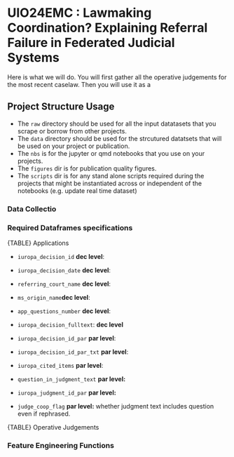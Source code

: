 # UIO24EMC : Lawmaking Coordination? Explaining Referral Failure in Federated Judicial Systems

Here is what we will do. You will first gather all the operative judgements for the most recent caselaw. Then you will use it as a 


## Project Structure Usage
- The `raw` directory should be used for all the input datatasets that you scrape or borrow from other projects.
- The `data` directory should be used for the strcutured datatsets that will be used on your project or publication. 
- The `nbs` is for the jupyter or qmd notebooks that you use on your projects.
- The `figures` dir  is for publication quality figures.
- The `scripts` dir is for any stand alone scripts required during the projects that might be instantiated across or independent of the notebooks (e.g. update real time dataset)          

### Data Collectio 



### Required Dataframes specifications

{TABLE} Applications
- `iuropa_decision_id` **dec level**: 
- `iuropa_decision_date` **dec level**:
- `referring_court_name` **dec level**:
- `ms_origin_name`**dec level**:
- `app_questions_number` **dec level**:
- `iuropa_decision_fulltext`: **dec level**
- `iuropa_decision_id_par` **par level**: 
- `iuropa_decision_id_par_txt` **par level**: 
- `iuropa_cited_items` **par level**: 

- `question_in_judgment_text` **par level:**
- `iuropa_judgment_id_par` **par level:**
- `judge_coop_flag` **par level:** whether judgment text includes question even if rephrased.

{TABLE} Operative Judgements


### Feature Engineering Functions